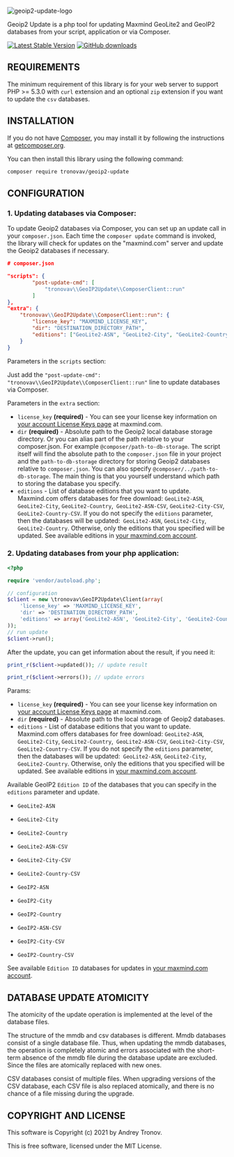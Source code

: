 ![geoip2-update-logo](https://user-images.githubusercontent.com/25905384/111375423-4631ce00-86af-11eb-81a9-2bc4dab89068.png)

Geoip2 Update is a php tool for updating Maxmind GeoLite2 and GeoIP2 databases from your script, application or via Composer.

[![Latest Stable Version](https://img.shields.io/packagist/v/tronovav/geoip2-update)](https://packagist.org/packages/tronovav/geoip2-update)
[![GitHub downloads](https://img.shields.io/packagist/dt/tronovav/geoip2-update)](https://packagist.org/packages/tronovav/geoip2-update)

REQUIREMENTS
------------

The minimum requirement of this library is for your web server to support PHP >= 5.3.0 with `curl` extension and an optional `zip` extension if you want to update the `csv` databases.

INSTALLATION
------------

If you do not have [Composer](http://getcomposer.org/), you may install it by following the instructions
at [getcomposer.org](https://getcomposer.org/doc/00-intro.md).

You can then install this library using the following command:

```bash
composer require tronovav/geoip2-update
```

CONFIGURATION
-------------

### 1. Updating databases via Composer:

To update Geoip2 databases via Composer, you can set up an update call in your `composer.json`.
Each time the `composer update` command is invoked, the library will check for updates on the "maxmind.com" server and update the Geoip2 databases if necessary.

```json
# composer.json

"scripts": {
        "post-update-cmd": [
            "tronovav\\GeoIP2Update\\ComposerClient::run"
        ]
},
"extra": {
    "tronovav\\GeoIP2Update\\ComposerClient::run": {
        "license_key": "MAXMIND_LICENSE_KEY",
        "dir": "DESTINATION_DIRECTORY_PATH",
        "editions": ["GeoLite2-ASN", "GeoLite2-City", "GeoLite2-Country"]
    }
}
```

Parameters in the `scripts` section:

Just add the `"post-update-cmd": "tronovav\\GeoIP2Update\\ComposerClient::run"` line to update databases via Composer.

Parameters in the `extra` section:

- `license_key` **(required)** - You can see your license key information on [your account License Keys page](https://support.maxmind.com/account-faq/license-keys/where-do-i-find-my-license-key/) at maxmind.com.
- `dir` **(required)** - Absolute path to the Geoip2 local database storage directory. Or you can alias part of the path relative to your composer.json. For example `@composer/path-to-db-storage`.
  The script itself will find the absolute path to the `composer.json` file in your project and the `path-to-db-storage` directory for storing Geoip2 databases relative to `composer.json`.
  You can also specify `@composer/../path-to-db-storage`. The main thing is that you yourself understand which path to storing the database you specify.
- `editions` - List of database editions that you want to update. Maxmind.com offers databases for free download: `GeoLite2-ASN`, `GeoLite2-City`, `GeoLite2-Country`,` GeoLite2-ASN-CSV`, `GeoLite2-City-CSV`,` GeoLite2-Country-CSV`. If you do not specify the `editions` parameter, then the databases will be updated:` GeoLite2-ASN`, `GeoLite2-City`,` GeoLite2-Country`. Otherwise, only the editions that you specified will be updated. See available editions in [your maxmind.com account](https://www.maxmind.com/en/accounts/current/geoip/downloads/).

### 2. Updating databases from your php application:

```php
<?php

require 'vendor/autoload.php';

// configuration
$client = new \tronovav\GeoIP2Update\Client(array(
    'license_key' => 'MAXMIND_LICENSE_KEY',
    'dir' => 'DESTINATION_DIRECTORY_PATH',
    'editions' => array('GeoLite2-ASN', 'GeoLite2-City', 'GeoLite2-Country'),
));
// run update
$client->run();
```

After the update, you can get information about the result, if you need it:

```php
print_r($client->updated()); // update result

print_r($client->errors()); // update errors
```

Params:

- `license_key` **(required)** - You can see your license key information on [your account License Keys page](https://support.maxmind.com/account-faq/license-keys/where-do-i-find-my-license-key/) at maxmind.com.
- `dir` **(required)** - Absolute path to the local storage of Geoip2 databases.
- `editions` - List of database editions that you want to update. Maxmind.com offers databases for free download: `GeoLite2-ASN`, `GeoLite2-City`, `GeoLite2-Country`,` GeoLite2-ASN-CSV`, `GeoLite2-City-CSV`,` GeoLite2-Country-CSV`. If you do not specify the `editions` parameter, then the databases will be updated:` GeoLite2-ASN`, `GeoLite2-City`,` GeoLite2-Country`. Otherwise, only the editions that you specified will be updated. See available editions in [your maxmind.com account](https://www.maxmind.com/en/accounts/current/geoip/downloads/).

Available GeoIP2 `Edition ID` of the databases that you can specify in the `editions` parameter and update.

- `GeoLite2-ASN`
- `GeoLite2-City`
- `GeoLite2-Country`

- `GeoLite2-ASN-CSV`
- `GeoLite2-City-CSV`
- `GeoLite2-Country-CSV`

- `GeoIP2-ASN`
- `GeoIP2-City`
- `GeoIP2-Country`

- `GeoIP2-ASN-CSV`
- `GeoIP2-City-CSV`
- `GeoIP2-Country-CSV`

See available `Edition ID` databases for updates in [your maxmind.com account](https://www.maxmind.com/en/accounts/current/geoip/downloads/).

DATABASE UPDATE ATOMICITY
-------------------------

The atomicity of the update operation is implemented at the level of the database files.

The structure of the mmdb and csv databases is different. Mmdb databases consist of a single database file. Thus, when updating the mmdb databases, the operation is completely atomic and errors associated with the short-term absence of the mmdb file during the database update are excluded. Since the files are atomically replaced with new ones.

CSV databases consist of multiple files. When upgrading versions of the CSV database, each CSV file is also replaced atomically, and there is no chance of a file missing during the upgrade.

COPYRIGHT AND LICENSE
---------------------

This software is Copyright (c) 2021 by Andrey Tronov.

This is free software, licensed under the MIT License.
